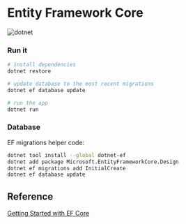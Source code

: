 # Entity Framework Core

![dotnet](https://github.com/epomatti/ef-migrations/actions/workflows/dotnet.yml/badge.svg)

### Run it

```sh
# install dependencies
dotnet restore

# update database to the most recent migrations
dotnet ef database update

# run the app
dotnet run
```

### Database

EF migrations helper code:

```bash
dotnet tool install --global dotnet-ef
dotnet add package Microsoft.EntityFrameworkCore.Design
dotnet ef migrations add InitialCreate
dotnet ef database update
```

## Reference

[Getting Started with EF Core](https://docs.microsoft.com/en-us/ef/core/get-started)
